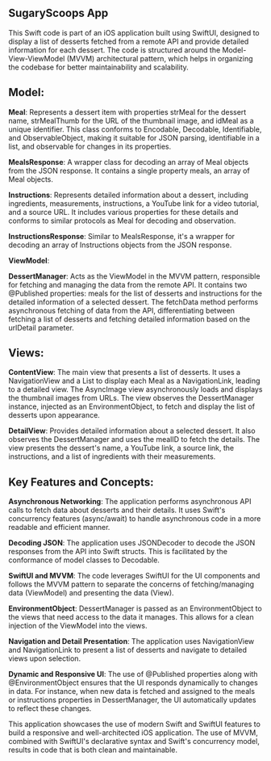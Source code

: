 ## SugaryScoops App

This Swift code is part of an iOS application built using SwiftUI, designed to display a list of desserts fetched from a remote API and provide detailed information for each dessert. The code is structured around the Model-View-ViewModel (MVVM) architectural pattern, which helps in organizing the codebase for better maintainability and scalability.

## Model:
**Meal**: Represents a dessert item with properties strMeal for the dessert name, strMealThumb for the URL of the thumbnail image, and idMeal as a unique identifier. This class conforms to Encodable, Decodable, Identifiable, and ObservableObject, making it suitable for JSON parsing, identifiable in a list, and observable for changes in its properties.

**MealsResponse**: A wrapper class for decoding an array of Meal objects from the JSON response. It contains a single property meals, an array of Meal objects.

**Instructions**: Represents detailed information about a dessert, including ingredients, measurements, instructions, a YouTube link for a video tutorial, and a source URL. It includes various properties for these details and conforms to similar protocols as Meal for decoding and observation.

**InstructionsResponse**: Similar to MealsResponse, it's a wrapper for decoding an array of Instructions objects from the JSON response.

**ViewModel**:

**DessertManager**: Acts as the ViewModel in the MVVM pattern, responsible for fetching and managing the data from the remote API. It contains two @Published properties: meals for the list of desserts and instructions for the detailed information of a selected dessert. The fetchData method performs asynchronous fetching of data from the API, differentiating between fetching a list of desserts and fetching detailed information based on the urlDetail parameter.

## Views:

**ContentView**: The main view that presents a list of desserts. It uses a NavigationView and a List to display each Meal as a NavigationLink, leading to a detailed view. The AsyncImage view asynchronously loads and displays the thumbnail images from URLs. The view observes the DessertManager instance, injected as an EnvironmentObject, to fetch and display the list of desserts upon appearance.

**DetailView**: Provides detailed information about a selected dessert. It also observes the DessertManager and uses the mealID to fetch the details. The view presents the dessert's name, a YouTube link, a source link, the instructions, and a list of ingredients with their measurements.

## Key Features and Concepts:

**Asynchronous Networking**: The application performs asynchronous API calls to fetch data about desserts and their details. It uses Swift's concurrency features (async/await) to handle asynchronous code in a more readable and efficient manner.

**Decoding JSON**: The application uses JSONDecoder to decode the JSON responses from the API into Swift structs. This is facilitated by the conformance of model classes to Decodable.

**SwiftUI and MVVM**: The code leverages SwiftUI for the UI components and follows the MVVM pattern to separate the concerns of fetching/managing data (ViewModel) and presenting the data (View).

**EnvironmentObject**: DessertManager is passed as an EnvironmentObject to the views that need access to the data it manages. This allows for a clean injection of the ViewModel into the views.

**Navigation and Detail Presentation**: The application uses NavigationView and NavigationLink to present a list of desserts and navigate to detailed views upon selection.

**Dynamic and Responsive UI**: The use of @Published properties along with @EnvironmentObject ensures that the UI responds dynamically to changes in data. For instance, when new data is fetched and assigned to the meals or instructions properties in DessertManager, the UI automatically updates to reflect these changes.

This application showcases the use of modern Swift and SwiftUI features to build a responsive and well-architected iOS application. The use of MVVM, combined with SwiftUI's declarative syntax and Swift's concurrency model, results in code that is both clean and maintainable.
